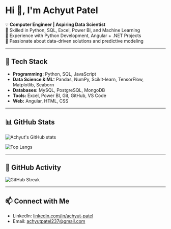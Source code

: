 # Hi 👋, I'm Achyut Patel  

💡 **Computer Engineer | Aspiring Data Scientist**  
🔹 Skilled in Python, SQL, Excel, Power BI, and Machine Learning  
🔹 Experience with Python Development, Angular + .NET Projects  
🔹 Passionate about data-driven solutions and predictive modeling  

---

## 🚀 Tech Stack
- **Programming:** Python, SQL, JavaScript
- **Data Science & ML:** Pandas, NumPy, Scikit-learn, TensorFlow, Matplotlib, Seaborn  
- **Databases:** MySQL, PostgreSQL, MongoDB  
- **Tools:** Excel, Power BI, Git, GitHub, VS Code  
- **Web:** Angular, HTML, CSS  

---

## 📊 GitHub Stats
![Achyut's GitHub stats](https://github-readme-stats.vercel.app/api?username=A-Patel23&show_icons=true&theme=radical)  

![Top Langs](https://github-readme-stats.vercel.app/api/top-langs/?username=A-Patel23&layout=compact&theme=radical)  

---

## 📅 GitHub Activity
![GitHub Streak](https://streak-stats.demolab.com?user=A-Patel23&theme=radical)  

---

## 📫 Connect with Me
- LinkedIn: [linkedin.com/in/achyut-patel](https://www.linkedin.com/in/achyutpatel23/)  
- Email: achyutpatel237@gmail.com  
